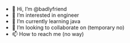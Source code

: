 - 👋 Hi, I’m @badlyfriend
- 👀 I’m interested in engineer
- 🌱 I’m currently learning java
- 💞️ I’m looking to collaborate on (temporary no)
- 📫 How to reach me (no way)

<!---
badlyfriend/badlyfriend is a ✨ special ✨ repository because its `README.md` (this file) appears on your GitHub profile.
You can click the Preview link to take a look at your changes.
--->

